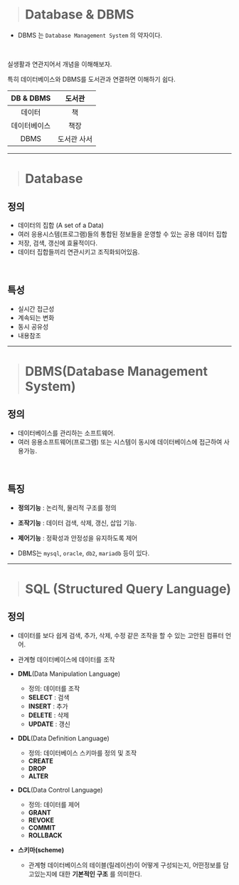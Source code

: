 > # Database & DBMS

- DBMS 는 `Database Management System` 의 약자이다.

<br>

실생활과 연관지어서 개념을 이해해보자.

특히 데이터베이스와 DBMS를 도서관과 연결하면 이해하기 쉽다.

|DB & DBMS|도서관|
|:--:|:--:|
|데이터|책|
|데이터베이스|책장|
|DBMS|도서관 사서|

<hr>

> # Database


## 정의

- 데이터의 집합 (A set of a Data)
- 여러 응용시스템(프로그램)들의 통합된 정보들을 운영할 수 있는 공용 데이터 집합
- 저장, 검색, 갱신에 효율적이다.
- 데이터 집합들끼리 연관시키고 조직화되어있음.

<br>

## 특성

- 실시간 접근성
- 계속되는 변화
- 동시 공유성
- 내용참조


<hr>

> # DBMS(Database Management System)

## 정의

- 데이터베이스를 관리하는 소프트웨어.
- 여러 응용소프트웨어(프로그램) 또는 시스템이 동시에 데이터베이스에 접근하여 사용가능.

<br>

## 특징

- **정의기능** : 논리적, 물리적 구조를 정의
- **조작기능** : 데이터 검색, 삭제, 갱신, 삽입 기능.
- **제어기능** : 정확성과 안정성을 유지하도록 제어

- DBMS는 `mysql`, `oracle`, `db2`, `mariadb` 등이 있다.

<hr>

> # SQL (Structured Query Language)

## 정의

- 데이터를 보다 쉽게 검색, 추가, 삭제, 수정 같은 조작을 할 수 있는 고안된 컴퓨터 언어.

- 관계형 데이터베이스에 데이터를 조작

- **DML**(Data Manipulation Language)
  - 정의: 데이터를 조작
  - **SELECT** : 검색
  - **INSERT** : 추가
  - **DELETE** : 삭제
  - **UPDATE** : 갱신

- **DDL**(Data Definition Language)
  - 정의: 데이터베이스 스키마를 정의 및 조작
  - **CREATE**
  - **DROP**
  - **ALTER**

- **DCL**(Data Control Language)
  - 정의: 데이터를 제어
  - **GRANT**
  - **REVOKE**
  - **COMMIT**
  - **ROLLBACK**


- **스키마(scheme)**
  - 관계형 데이터베이스의 테이블(릴레이션)이 어떻게 구성되는지, 어떤정보를 담고있는지에 대한 **기본적인 구조** 를 의미한다.
